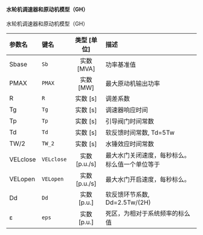 <!--
DO NOT EDIT THIS FILE DIRECTLY.
This file is generated by tools/comp-docs.js.
All changes will be overwritten by regeneration.
-->

<slot class="model-parameters">

#### 水轮机调速器和原动机模型（GH）

水轮机调速器和原动机模型（GH）

| 参数名 | 键名 | 类型 [单位] | 描述 |
|:------ |:---- |:-----------:|:---- |
| Sbase | `Sb` | 实数 [MVA] | 功率基准值 |
| PMAX | `PMAX` | 实数 [MW] | 最大原动机输出功率 |
| R | `R` | 实数 [s] | 调差系数 |
| Tg | `Tg` | 实数 [s] | 调速器响应时间 |
| Tp | `Tp` | 实数 [s] | 引导阀门时间常数 |
| Td | `Td` | 实数 [s] | 软反馈时间常数, Td=5Tw |
| TW/2 | `TW_2` | 实数 [s] | 水锤效应时间常数 |
| VELclose | `VELclose` | 实数 [p\.u\./s] | 最大水门关闭速度，每秒标么。标么值一个单位等于 |
| VELopen | `VELopen` | 实数 [p\.u\./s] | 最大水门开启速度，每秒标么。 |
| Dd | `Dd` | 实数 [p\.u\.] | 软反馈环节系数, Dd=2.5Tw/(2H) |
| ε | `eps` | 实数 [p\.u\.] | 死区，为相对于系统频率的标么值 |


</slot>
